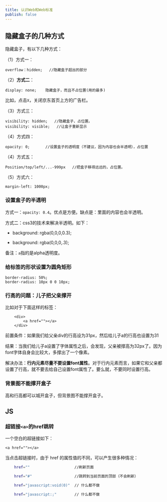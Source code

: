 ```yaml
---
title: 认识Web和Web标准
publish: false
---
```


<ArticleTopAd></ArticleTopAd>



## 隐藏盒子的几种方式

隐藏盒子，有以下几种方式：

（1）方式一：

```
overflow：hidden;   //隐藏盒子超出的部分
```


（2）**方式二**：

```
display: none;	  隐藏盒子，而且不占位置(用的最多)
```

比如，点击`X`，关闭京东首页上方的广告栏。

（3）方式三：

```
visibility: hidden;   //隐藏盒子，占位置。
visibility: visible;   //让盒子重新显示

```

（4）方式四：

```
opacity: 0;       //设置盒子的透明度（不建议，因为内容也会半透明），占位置
```


（4）方式五：

```
Position/top/left/...-999px   //把盒子移得远远的，占位置。
```

（5）方式六：

```
margin-left: 1000px;
```



### 设置盒子的半透明

方式一：`opacity: 0.4`。优点是方便。缺点是：里面的内容也会半透明。

方式二：css3的技术来解决半透明。如下：

- background: rgba(0,0,0,0.3);

- background: rgba(0,0,0,.3);

备注：`a`指的是alpha透明度。


### 给标签的形状设置为圆角矩形

```
border-radius: 50%;
border-radius: 10px 0 0 10px;
```


### 行高的问题：儿子把父亲撑开

比如对于下面这样的标签：

```
	<div>
		<a href=""></a>
	</div>

```


前置条件：如果我们给父亲div的行高设为31px，然后给儿子a的行高也设置为31

结果：当我们给儿子a设置了字体属性之后，会发现，父亲被撑高为32px了。因为font字体自身会比较大，多撑出了一个像素。

解决办法：**行内元素尽量不要设置font属性**。对于行内元素而言，如果它和父亲都设置了行高，就不要去给自己设置font属性了。要么就，不要同时设置行高。


### 背景图不能撑开盒子

高和行高都可以城开盒子，但背景图不能撑开盒子。







## JS

### 超链接`<a>`的href跳转

一个空白的超链接如下：

```
<a href=""></a>
```

当点击超链接时，由于 href 的属性值的不同，可以产生很多种情况：

```bash
	href=""                    //刷新页面

	href="#"                   //跳转到当前页面的顶部（不会刷新）

	href="javascript:void(0)"  // 什么都不做

	href="javascript:;"        // 什么都不做

```

